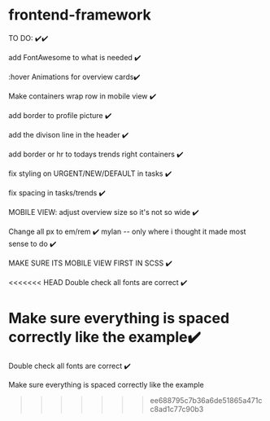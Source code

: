 # frontend-framework


TO DO:  ✔️✔️

add FontAwesome to what is needed ✔️

:hover Animations for overview cards✔️

Make containers wrap row in mobile view ✔️

add border to profile picture ✔️

add the divison line in the header ✔️


add border or hr to todays trends right containers ✔️

fix styling on URGENT/NEW/DEFAULT in tasks ✔️

fix spacing in tasks/trends  ✔️

MOBILE VIEW: adjust overview size so it's not so wide ✔️

Change all px to em/rem ✔️ mylan -- only where i thought it made most sense to do ✔️

MAKE SURE ITS MOBILE VIEW FIRST IN SCSS ✔️

<<<<<<< HEAD
Double check all fonts are correct ✔️

Make sure everything is spaced correctly like the example✔️
=======
Double check all fonts are correct   ✔️

Make sure everything is spaced correctly like the example 
>>>>>>> ee688795c7b36a6de51865a471cc8ad1c77c90b3

